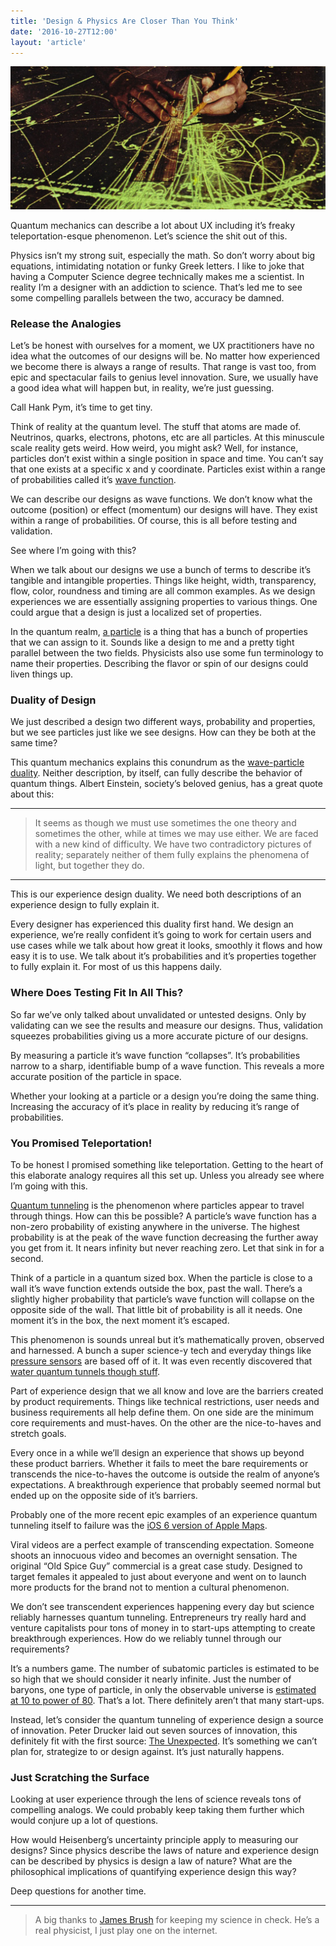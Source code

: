 ```yaml
---
title: 'Design & Physics Are Closer Than You Think'
date: '2016-10-27T12:00'
layout: 'article'
---
```


![](./hero.webp)

Quantum mechanics can describe a lot about UX including it’s freaky teleportation-esque phenomenon. Let’s science the shit out of this.

Physics isn’t my strong suit, especially the math. So don’t worry about big equations, intimidating notation or funky Greek letters. I like to joke that having a Computer Science degree technically makes me a scientist. In reality I’m a designer with an addiction to science. That’s led me to see some compelling parallels between the two, accuracy be damned.

### Release the Analogies
Let’s be honest with ourselves for a moment, we UX practitioners have no idea what the outcomes of our designs will be. No matter how experienced we become there is always a range of results. That range is vast too, from epic and spectacular fails to genius level innovation. Sure, we usually have a good idea what will happen but, in reality, we’re just guessing.

Call Hank Pym, it’s time to get tiny.

<Illustration>
    <template v-slot:image>

![](./one.webp)

</template>
    <template v-slot:subtext>Careful in there, Hank</template>
</Illustration>

Think of reality at the quantum level. The stuff that atoms are made of. Neutrinos, quarks, electrons, photons, etc are all particles. At this minuscule scale reality gets weird. How weird, you might ask? Well, for instance, particles don’t exist within a single position in space and time. You can’t say that one exists at a specific x and y coordinate. Particles exist within a range of probabilities called it’s [wave function](https://en.wikipedia.org/wiki/Wave_function).

We can describe our designs as wave functions. We don’t know what the outcome (position) or effect (momentum) our designs will have. They exist within a range of probabilities. Of course, this is all before testing and validation.

<Illustration>
    <template v-slot:image>

![](./two.webp)

</template>
    <template v-slot:subtext>
    
A simple wave function via [Louyah Fatoohi](http://www.louayfatoohi.com/2013/01/philosophy/presenting-ignorance-as-knowledge-the-standard-interpretation-of-quantum-mechanics/)
    
</template>
</Illustration>

See where I’m going with this?

When we talk about our designs we use a bunch of terms to describe it’s tangible and intangible properties. Things like height, width, transparency, flow, color, roundness and timing are all common examples. As we design experiences we are essentially assigning properties to various things. One could argue that a design is just a localized set of properties.

<Illustration>
    <template v-slot:image>

![](./three.webp)

</template>
    <template v-slot:subtext>Proof of properties in the wild</template>
</Illustration>

In the quantum realm, [a particle](https://en.wikipedia.org/wiki/Particle_%28disambiguation%29) is a thing that has a bunch of properties that we can assign to it. Sounds like a design to me and a pretty tight parallel between the two fields. Physicists also use some fun terminology to name their properties. Describing the flavor or spin of our designs could liven things up.

### Duality of Design
We just described a design two different ways, probability and properties, but we see particles just like we see designs. How can they be both at the same time?

This quantum mechanics explains this conundrum as the [wave-particle duality](https://en.wikipedia.org/wiki/Wave%E2%80%93particle_duality). Neither description, by itself, can fully describe the behavior of quantum things. Albert Einstein, society’s beloved genius, has a great quote about this:

---

> It seems as though we must use sometimes the one theory and sometimes the other, while at times we may use either. We are faced with a new kind of difficulty. We have two contradictory pictures of reality; separately neither of them fully explains the phenomena of light, but together they do.

---

This is our experience design duality. We need both descriptions of an experience design to fully explain it.

Every designer has experienced this duality first hand. We design an experience, we’re really confident it’s going to work for certain users and use cases while we talk about how great it looks, smoothly it flows and how easy it is to use. We talk about it’s probabilities and it’s properties together to fully explain it. For most of us this happens daily.

### Where Does Testing Fit In All This?
So far we’ve only talked about unvalidated or untested designs. Only by validating can we see the results and measure our designs. Thus, validation squeezes probabilities giving us a more accurate picture of our designs.

By measuring a particle it’s wave function “collapses”. It’s probabilities narrow to a sharp, identifiable bump of a wave function. This reveals a more accurate position of the particle in space.

Whether your looking at a particle or a design you’re doing the same thing. Increasing the accuracy of it’s place in reality by reducing it’s range of probabilities.

### You Promised Teleportation!
To be honest I promised something like teleportation. Getting to the heart of this elaborate analogy requires all this set up. Unless you already see where I’m going with this.

[Quantum tunneling](https://en.wikipedia.org/wiki/Quantum_tunnelling) is the phenomenon where particles appear to travel through things. How can this be possible? A particle’s wave function has a non-zero probability of existing anywhere in the universe. The highest probability is at the peak of the wave function decreasing the further away you get from it. It nears infinity but never reaching zero. Let that sink in for a second.

Think of a particle in a quantum sized box. When the particle is close to a wall it’s wave function extends outside the box, past the wall. There’s a slightly higher probability that particle’s wave function will collapse on the opposite side of the wall. That little bit of probability is all it needs. One moment it’s in the box, the next moment it’s escaped.

<Illustration>
    <template v-slot:image>

![](./four.webp)

</template>
    <template v-slot:subtext>Easier to go through than around</template>
</Illustration>

This phenomenon is sounds unreal but it’s mathematically proven, observed and harnessed. A bunch a super science-y tech and everyday things like [pressure sensors](https://en.wikipedia.org/wiki/Quantum_tunnelling_composite) are based off of it. It was even recently discovered that [water quantum tunnels though stuff](http://phys.org/news/2016-04-state-molecule.html).

Part of experience design that we all know and love are the barriers created by product requirements. Things like technical restrictions, user needs and business requirements all help define them. On one side are the minimum core requirements and must-haves. On the other are the nice-to-haves and stretch goals.

Every once in a while we’ll design an experience that shows up beyond these product barriers. Whether it fails to meet the bare requirements or transcends the nice-to-haves the outcome is outside the realm of anyone’s expectations. A breakthrough experience that probably seemed normal but ended up on the opposite side of it’s barriers.

Probably one of the more recent epic examples of an experience quantum tunneling itself to failure was the [iOS 6 version of Apple Maps](http://theamazingios6maps.tumblr.com/).

<Illustration>
    <template v-slot:image>

![](./five.webp)

</template>
    <template v-slot:subtext>Apple Maps circa 2012</template>
</Illustration>

Viral videos are a perfect example of transcending expectation. Someone shoots an innocuous video and becomes an overnight sensation. The original “Old Spice Guy” commercial is a great case study. Designed to target females it appealed to just about everyone and went on to launch more products for the brand not to mention a cultural phenomenon.

<Illustration>
    <template v-slot:image>

![](./six.webp)

</template>
    <template v-slot:subtext>You want to smell like Isaiah Mustafa</template>
</Illustration>

We don’t see transcendent experiences happening every day but science reliably harnesses quantum tunneling. Entrepreneurs try really hard and venture capitalists pour tons of money in to start-ups attempting to create breakthrough experiences. How do we reliably tunnel through our requirements?

It’s a numbers game. The number of subatomic particles is estimated to be so high that we should consider it nearly infinite. Just the number of baryons, one type of particle, in only the observable universe is [estimated at 10 to power of 80](http://physics.stackexchange.com/a/1635). That’s a lot. There definitely aren’t that many start-ups.

Instead, let’s consider the quantum tunneling of experience design a source of innovation. Peter Drucker laid out seven sources of innovation, this definitely fit with the first source: [The Unexpected](http://www.druckerinstitute.com/wp-content/uploads/2015/04/Drucker-on-Innovation-reading.pdf). It’s something we can’t plan for, strategize to or design against. It’s just naturally happens.

### Just Scratching the Surface
Looking at user experience through the lens of science reveals tons of compelling analogs. We could probably keep taking them further which would conjure up a lot of questions.

How would Heisenberg’s uncertainty principle apply to measuring our designs? Since physics describe the laws of nature and experience design can be described by physics is design a law of nature? What are the philosophical implications of quantifying experience design this way?

Deep questions for another time.

---

> A big thanks to [James Brush](https://medium.com/@jimbojones) for keeping my science in check. He’s a real physicist, I just play one on the internet.